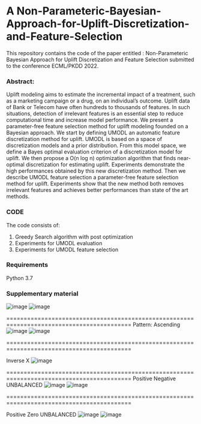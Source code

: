 # A Non-Parameteric-Bayesian-Approach-for-Uplift-Discretization-and-Feature-Selection

This repository contains the code of the paper entitled : Non-Parameteric Bayesian Approach for Uplift Discretization and Feature Selection submitted to  the conference ECML/PKDD 2022.

### Abstract:
Uplift modeling aims to estimate the incremental impact of a treatment, such as a marketing campaign or a drug, on an individual’s outcome. Uplift data of Bank or Telecom have often hundreds to thousands of features. In such situations, detection of irrelevant features is an essential step to reduce computational time and increase model performance. We present a parameter-free feature selection method for uplift modeling founded on a Bayesian approach. We start by defining UMODL an automatic feature discretization method for uplift. UMODL is based on a space of discretization models and a prior distribution. From this model space, we define a Bayes optimal evaluation criterion of a discretization model for uplift.  We then propose a O(n log n) optimization algorithm that finds near-optimal discretization for estimating uplift. Experiments demonstrate the high performances obtained by this new discretization method. Then we describe UMODL feature selection a parameter-free feature selection method for uplift. Experiments show that the new method both removes irrelevant features and achieves better performances than state of the art methods.

### CODE
The code consists of:

1. Greedy Search algorithm with post optimization
2. Experiments for UMODL evaluation
3. Experiments for UMODL feature selection


### Requirements
Python 3.7

### Supplementary material
![image](https://user-images.githubusercontent.com/75427835/162019101-ebcebd91-907a-43a7-ad2a-12267836cc24.png)
![image](https://user-images.githubusercontent.com/75427835/162020092-4f0471c4-9aee-4865-ad92-265a59a6896c.png)

==========================================================================================
Pattern: Ascending
![image](https://user-images.githubusercontent.com/75427835/162019028-562a0624-7478-46f8-a7d1-3ca704c9b3a3.png)
![image](https://user-images.githubusercontent.com/75427835/162020198-d80a21fe-9f2b-42d6-a0af-9434fcf1deb0.png)


==========================================================================================

Inverse X
![image](https://user-images.githubusercontent.com/75427835/162020414-1130e885-829f-4316-93c1-48c0613babab.png)

==========================================================================================
Positive Negative UNBALANCED
![image](https://user-images.githubusercontent.com/75427835/162019221-8bbb4d59-dabc-42c0-ad9c-2699188c8475.png)
![image](https://user-images.githubusercontent.com/75427835/162020546-ed029145-a4a0-4f64-83ab-f753f5614cd3.png)

==========================================================================================

Positive Zero UNBALANCED
![image](https://user-images.githubusercontent.com/75427835/162019167-3e19591f-d93f-4051-9a5d-b83a1679280e.png)
![image](https://user-images.githubusercontent.com/75427835/162020509-070b04be-f473-4833-81b2-51585237a311.png)







